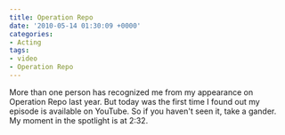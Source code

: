 ```yaml
---
title: Operation Repo
date: '2010-05-14 01:30:09 +0000'
categories:
- Acting
tags:
- video
- Operation Repo
---
```

More than one person has recognized me from my appearance on Operation Repo last
year. But today was the first time I found out my episode is available on
YouTube. So if you haven't seen it, take a gander. My moment in the spotlight is
at 2:32.

<object width="480" height="385"><param name="movie"
value="http://www.youtube.com/v/O6qNfO0Wwbw&hl=en_US&fs=1&"></param><param
name="allowFullScreen" value="true"></param><param name="allowscriptaccess"
value="always"></param><embed
src="http://www.youtube.com/v/O6qNfO0Wwbw&hl=en_US&fs=1&"
type="application/x-shockwave-flash" allowscriptaccess="always"
allowfullscreen="true" width="480" height="385"></embed></object>

